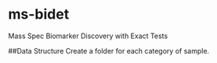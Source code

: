 # ms-bidet
Mass Spec Biomarker Discovery with Exact Tests

##Data Structure
Create a folder for each category of sample.

